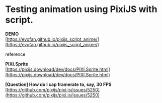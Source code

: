 # Testing animation using PixiJS with script.

**DEMO**  
[https://evofan.github.io/pixijs_script_anime/](https://evofan.github.io/pixijs_script_anime/)  

reference  

**PIXI.Sprite**  
[https://pixijs.download/dev/docs/PIXI.Sprite.html](https://pixijs.download/dev/docs/PIXI.Sprite.html)  

**[Question] How do I cap framerate to, say, 30 FPS**  
[https://github.com/pixijs/pixi.js/issues/5250](https://github.com/pixijs/pixi.js/issues/5250)  
